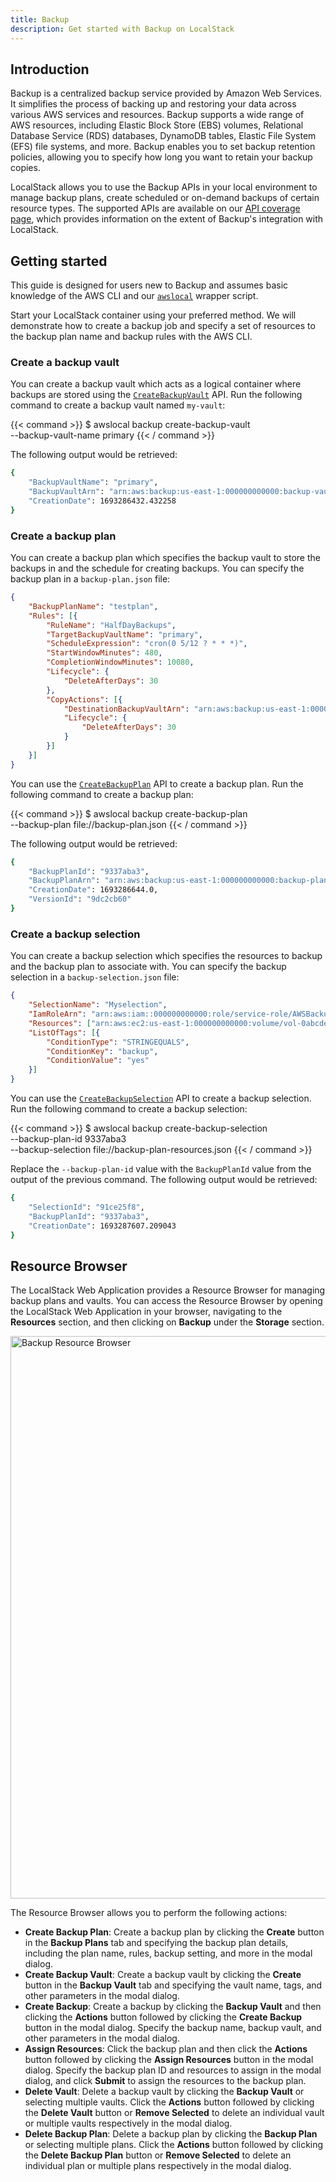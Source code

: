 ```yaml
---
title: Backup
description: Get started with Backup on LocalStack
---
```


## Introduction

Backup is a centralized backup service provided by Amazon Web Services.
It simplifies the process of backing up and restoring your data across various AWS services and resources.
Backup supports a wide range of AWS resources, including Elastic Block Store (EBS) volumes, Relational Database Service (RDS) databases, DynamoDB tables, Elastic File System (EFS) file systems, and more.
Backup enables you to set backup retention policies, allowing you to specify how long you want to retain your backup copies.

LocalStack allows you to use the Backup APIs in your local environment to manage backup plans, create scheduled or on-demand backups of certain resource types.
The supported APIs are available on our [API coverage page](https://docs.localstack.cloud/references/coverage/coverage_backup/), which provides information on the extent of Backup's integration with LocalStack.

## Getting started

This guide is designed for users new to Backup and assumes basic knowledge of the AWS CLI and our [`awslocal`](https://github.com/localstack/awscli-local) wrapper script.

Start your LocalStack container using your preferred method.
We will demonstrate how to create a backup job and specify a set of resources to the backup plan name and backup rules with the AWS CLI.

### Create a backup vault

You can create a backup vault which acts as a logical container where backups are stored using the [`CreateBackupVault`](https://docs.aws.amazon.com/aws-backup/latest/devguide/API_CreateBackupVault.html) API.
Run the following command to create a backup vault named `my-vault`:

{{< command >}}
$ awslocal backup create-backup-vault \
    --backup-vault-name primary
{{< / command >}}

The following output would be retrieved:

```bash
{
    "BackupVaultName": "primary",
    "BackupVaultArn": "arn:aws:backup:us-east-1:000000000000:backup-vault:primary",
    "CreationDate": 1693286432.432258
}
```

### Create a backup plan

You can create a backup plan which specifies the backup vault to store the backups in and the schedule for creating backups.
You can specify the backup plan in a `backup-plan.json` file:

```json
{
    "BackupPlanName": "testplan",
    "Rules": [{
        "RuleName": "HalfDayBackups",
        "TargetBackupVaultName": "primary",
        "ScheduleExpression": "cron(0 5/12 ? * * *)",
        "StartWindowMinutes": 480,
        "CompletionWindowMinutes": 10080,
        "Lifecycle": {
            "DeleteAfterDays": 30
        },
        "CopyActions": [{
            "DestinationBackupVaultArn": "arn:aws:backup:us-east-1:000000000000:backup-vault:secondary",
            "Lifecycle": {
                "DeleteAfterDays": 30
            }
        }]
    }]
}
```

You can use the [`CreateBackupPlan`](https://docs.aws.amazon.com/aws-backup/latest/devguide/API_CreateBackupPlan.html) API to create a backup plan.
Run the following command to create a backup plan:

{{< command >}}
$ awslocal backup create-backup-plan \
    --backup-plan file://backup-plan.json
{{< / command >}}

The following output would be retrieved:

```bash
{
    "BackupPlanId": "9337aba3",
    "BackupPlanArn": "arn:aws:backup:us-east-1:000000000000:backup-plan:testplan",
    "CreationDate": 1693286644.0,
    "VersionId": "9dc2cb60"
}
```

### Create a backup selection

You can create a backup selection which specifies the resources to backup and the backup plan to associate with.
You can specify the backup selection in a `backup-selection.json` file:

```json
{
    "SelectionName": "Myselection",
    "IamRoleArn": "arn:aws:iam::000000000000:role/service-role/AWSBackupDefaultServiceRole",
    "Resources": ["arn:aws:ec2:us-east-1:000000000000:volume/vol-0abcdef1234"],
    "ListOfTags": [{
        "ConditionType": "STRINGEQUALS",
        "ConditionKey": "backup",
        "ConditionValue": "yes"
    }]
}

```

You can use the [`CreateBackupSelection`](https://docs.aws.amazon.com/aws-backup/latest/devguide/API_CreateBackupSelection.html) API to create a backup selection.
Run the following command to create a backup selection:

{{< command >}}
$ awslocal backup create-backup-selection \
    --backup-plan-id 9337aba3 \
    --backup-selection file://backup-plan-resources.json
{{< / command >}}

Replace the `--backup-plan-id` value with the `BackupPlanId` value from the output of the previous command.
The following output would be retrieved:

```bash
{
    "SelectionId": "91ce25f8",
    "BackupPlanId": "9337aba3",
    "CreationDate": 1693287607.209043
}
```

## Resource Browser

The LocalStack Web Application provides a Resource Browser for managing backup plans and vaults.
You can access the Resource Browser by opening the LocalStack Web Application in your browser, navigating to the **Resources** section, and then clicking on **Backup** under the **Storage** section.

<img src="backup-resource-browser.png" alt="Backup Resource Browser" title="Backup Resource Browser" width="900" />

The Resource Browser allows you to perform the following actions:

- **Create Backup Plan**: Create a backup plan by clicking the **Create** button in the **Backup Plans** tab and specifying the backup plan details, including the plan name, rules, backup setting, and more in the modal dialog.
- **Create Backup Vault**: Create a backup vault by clicking the **Create** button in the **Backup Vault** tab and specifying the vault name, tags, and other parameters in the modal dialog.
- **Create Backup**: Create a backup by clicking the **Backup Vault** and then clicking the **Actions** button followed by clicking the **Create Backup** button in the modal dialog.
  Specify the backup name, backup vault, and other parameters in the modal dialog.
- **Assign Resources**: Click the backup plan and then click the **Actions** button followed by clicking the **Assign Resources** button in the modal dialog.
  Specify the backup plan ID and resources to assign in the modal dialog, and click **Submit** to assign the resources to the backup plan.
- **Delete Vault**: Delete a backup vault by clicking the **Backup Vault** or selecting multiple vaults.
  Click the **Actions** button followed by clicking the **Delete Vault** button or **Remove Selected** to delete an individual vault or multiple vaults respectively in the modal dialog.
- **Delete Backup Plan**: Delete a backup plan by clicking the **Backup Plan** or selecting multiple plans.
  Click the **Actions** button followed by clicking the **Delete Backup Plan** button or **Remove Selected** to delete an individual plan or multiple plans respectively in the modal dialog.